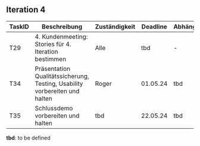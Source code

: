 ## Iteration 4

| TaskID | Beschreibung                                                               | Zuständigkeit | Deadline | Abhängigkeit | Status      |
| ------ | -------------------------------------------------------------------------- | ------------- | -------- | ------------ | ----------- |
| T29    | 4. Kundenmeeting: Stories für 4. Iteration bestimmen                       | Alle          | tbd      | -            | not started |
| T34    | Präsentation Qualitätssicherung, Testing, Usability vorbereiten und halten | Roger         | 01.05.24 | tbd          | not started |
| T35    | Schlussdemo vorbereiten und halten                                         | tbd           | 22.05.24 | tbd          | not started |

**tbd**: to be defined
